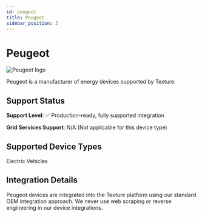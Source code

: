 ```yaml
---
id: peugeot
title: Peugeot
sidebar_position: 3
---
```


# Peugeot

<div style={{ textAlign: 'center', margin: '20px 0' }}>
  <img 
    src="https://device.cms.texture.energy/logo/%20Peugeot%20Vector%20Icon.svg" 
    alt="Peugeot logo" 
    style={{ maxWidth: '200px', maxHeight: '150px' }}
  />
</div>

Peugeot is a manufacturer of energy devices supported by Texture.



## Support Status

**Support Level**: ✅ Production-ready, fully supported integration

**Grid Services Support**: N/A (Not applicable for this device type)

## Supported Device Types

Electric Vehicles

## Integration Details

Peugeot devices are integrated into the Texture platform using our standard OEM integration approach. We never use web scraping or reverse engineering in our device integrations.




